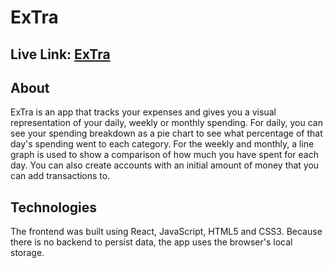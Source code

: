 # ExTra
## Live Link: [ExTra](https://thomaslgrega.github.io/extra/#/)
## About
ExTra is an app that tracks your expenses and gives you a visual representation of your daily, weekly or monthly spending. For daily, you can see your spending breakdown as a pie chart to see what percentage of that day's spending went to each category. For the weekly and monthly, a line graph is used to show a comparison of how much you have spent for each day. You can also create accounts with an initial amount of money that you can add transactions to.

## Technologies
The frontend was built using React, JavaScript, HTML5 and CSS3. Because there is no backend to persist data, the app uses the browser's local storage.